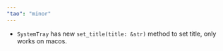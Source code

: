 ```yaml
---
"tao": "minor"
---
```


* `SystemTray` has new `set_title(title: &str)` method to set title, only works on macos.
